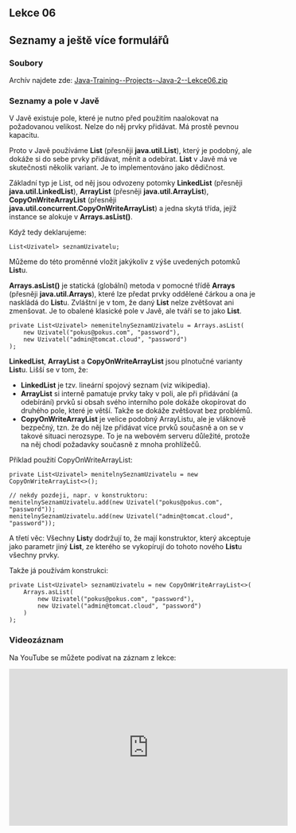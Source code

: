 Lekce 06
--------

Seznamy a ještě více formulářů
------------------------------

### Soubory

Archív najdete zde: [Java-Training--Projects--Java-2--Lekce06.zip](../../data/2021-podzim/java-2-brno/Java-Training--Projects--Java-2--Lekce06.zip)



### Seznamy a pole v Javě

V Javě existuje pole, které je nutno před použitím naalokovat na požadovanou velikost. Nelze do něj prvky přidávat. Má
prostě pevnou kapacitu.

Proto v Javě používáme **List** (přesněji **java.util.List**), který je podobný, ale dokáže si do sebe prvky přidávat,
měnit a odebírat. **List** v Javě má ve skutečnosti několik variant. Je to implementováno jako dědičnost.

Základní typ je List, od něj jsou odvozeny potomky **LinkedList** (přesněji **java.util.LinkedList**), **ArrayList**
(přesněji **java.util.ArrayList**), **CopyOnWriteArrayList** (přesněji **java.util.concurrent.CopyOnWriteArrayList**) a
jedna skytá třída, jejíž instance se alokuje v **Arrays.asList()**.

Když tedy deklarujeme:

    List<Uzivatel> seznamUzivatelu;

Můžeme do této proměnné vložit jakýkoliv z výše uvedených potomků **List**u.

**Arrays.asList()** je statická (globální) metoda v pomocné třídě **Arrays** (přesněji **java.util.Arrays**), které lze
předat prvky oddělené čárkou a ona je naskládá do **List**u. Zvláštní je v tom, že daný **List** nelze zvětšovat ani
zmenšovat. Je to obalené klasické pole v Javě, ale tváří se to jako **List**.

    private List<Uzivatel> nemenitelnySeznamUzivatelu = Arrays.asList(
        new Uzivatel("pokus@pokus.com", "password"),
        new Uzivatel("admin@tomcat.cloud", "password")
    );

**LinkedList**, **ArrayList** a **CopyOnWriteArrayList** jsou plnotučné varianty **List**u. Lišší se v tom, že:

* **LinkedList** je tzv. lineární spojový seznam (viz wikipedia).
* **ArrayList** si interně pamatuje prvky taky v poli, ale při přidávání (a odebírání) prvků si obsah svého interního
  pole dokáže okopírovat do druhého pole, které je větší. Takže se dokáže zvětšovat bez problémů.
* **CopyOnWriteArrayList** je velice podobný ArrayListu, ale je vláknově bezpečný, tzn. že do něj lze přidávat více
  prvků současně a on se v takové situaci nerozsype. To je na webovém serveru důležité, protože na něj chodí požadavky
  současně z mnoha prohlížečů.

Příklad použití CopyOnWriteArrayList:

    private List<Uzivatel> menitelnySeznamUzivatelu = new CopyOnWriteArrayList<>();

    // nekdy pozdeji, napr. v konstruktoru:
    menitelnySeznamUzivatelu.add(new Uzivatel("pokus@pokus.com", "password"));
    menitelnySeznamUzivatelu.add(new Uzivatel("admin@tomcat.cloud", "password"));

A třetí věc: Všechny **List**y dodržují to, že mají konstruktor, který akceptuje jako parametr jiný **List**, ze kterého
se vykopírují do tohoto nového **List**u všechny prvky.

Takže já používám konstrukci:

    private List<Uzivatel> seznamUzivatelu = new CopyOnWriteArrayList<>(
        Arrays.asList(
            new Uzivatel("pokus@pokus.com", "password"),
            new Uzivatel("admin@tomcat.cloud", "password")
        )
    );



### Videozáznam

Na YouTube se můžete podívat na záznam z lekce:

<iframe width="560" height="315"
	src="https://www.youtube.com/embed/8Tm-wkZRxDQ"
	frameborder="0"
	allowfullscreen></iframe>
